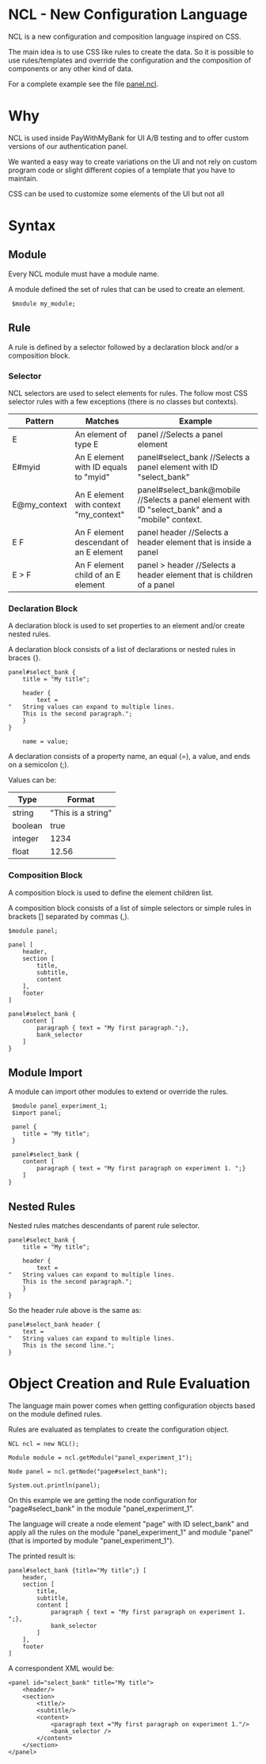 NCL - New Configuration Language
================================

NCL is a new configuration and composition language inspired on CSS.

The main idea is to use CSS like rules to create the data. So it is possible to use rules/templates and override the configuration and the composition of components or any other kind of data.

For a complete example see the file [panel.ncl](https://github.com/PayWithMyBank/ncl/blob/master/ncl-web-sample/src/main/resources/panel.ncl).


# Why

NCL is used inside PayWithMyBank for UI A/B testing and to offer custom versions of our authentication panel.

We wanted a easy way to create variations on the UI and not rely on custom program code or  slight different copies of a template that you have to maintain.

CSS can be used to customize some elements of the UI but not all

# Syntax


## Module

Every NCL module must have a module name. 

A module defined the set of rules that can be used to create an element.

```
 $module my_module;
```

## Rule

A rule is defined by a selector followed by a declaration block and/or a composition block.

### Selector

NCL selectors are used to select elements for rules. The follow most CSS selector rules with a few exceptions (there is no classes but contexts).

Pattern       | Matches              | Example 
------------- | -------------------- | -------------
E             | An element of type E |  panel //Selects a panel element  
E#myid        | An E element with ID equals to "myid" | panel#select_bank //Selects a panel element with ID "select_bank"
E@my_context  | An E element with context "my_context" | panel#select_bank@mobile //Selects a panel element with ID "select_bank" and a "mobile" context.
E F          | An F element descendant of an E element |  panel header //Selects a header element that is inside a panel
E > F          | An F element child of an E element |  panel > header //Selects a header element that is children of a panel

### Declaration Block

A declaration block is used to set properties to an element and/or create nested rules.

A declaration block consists of a list of declarations or nested rules in braces {}.
```
panel#select_bank {
    title = "My title";
    
    header {
        text = 
"   String values can expand to multiple lines.
    This is the second paragraph.";
    }
}
```

```
    name = value;
```

A declaration consists of a property name, an equal (=), a value, and ends on a semicolon (;).

Values can be:

Type    | Format 
--------|--------
string  | "This is a string" 
boolean | true
integer | 1234
float   | 12.56


### Composition Block

A composition block is used to define the element children list.

A composition block consists of a list of simple selectors or simple rules in brackets [] separated by commas (,).

```
$module panel;

panel [
	header,
	section [
		title,
		subtitle,
		content
	],
	footer
]

panel#select_bank {
	content [
		paragraph { text = "My first paragraph.";},
		bank_selector
	]
}
``` 

## Module Import

A module can import other modules to extend or override the rules.

```
 $module panel_experiment_1;
 $import panel;
 
 panel {
	title = "My title";
 }
 
 panel#select_bank {
	content [
		paragraph { text = "My first paragraph on experiment 1. ";}
	]
}
```

## Nested Rules

Nested rules matches descendants of parent rule selector. 

```
panel#select_bank {
    title = "My title";
    
    header {
        text = 
"   String values can expand to multiple lines.
    This is the second paragraph.";
    }
}
```

So the header rule above is the same as:
```
panel#select_bank header {
    text = 
"   String values can expand to multiple lines.
    This is the second line.";
}
```

# Object Creation and Rule Evaluation

The language main power comes when getting configuration objects based on the module defined rules.

Rules are evaluated as templates to create the configuration object.

```
NCL ncl = new NCL();
		
Module module = ncl.getModule("panel_experiment_1");

Node panel = ncl.getNode("page#select_bank");

System.out.println(panel);
```

On this example we are getting the node configuration for "page#select_bank" in the module "panel_experiment_1".

The language will create a node element "page" with ID select_bank" and apply all the rules on the module "panel_experiment_1" and module "panel" (that is imported by module "panel_experiment_1").

The printed result is:

```
panel#select_bank {title="My title";} [
	header,
	section [
		title,
		subtitle,
		content [
			paragraph { text = "My first paragraph on experiment 1. ";},
			bank_selector
		]
	],
	footer
]
```

A correspondent XML would be:
```
<panel id="select_bank" title="My title">
	<header/>
	<section>
		<title/>
		<subtitle/>
		<content>
			<paragraph text ="My first paragraph on experiment 1."/>
			<bank_selector />
		</content>
	</section>
</panel>